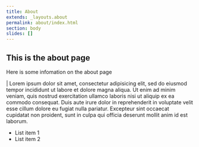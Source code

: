 ```yaml
---
title: About
extends: _layouts.about
permalink: about/index.html
section: body
slides: []
---
```


## This is the about page

Here is some infomation on the about page

|
  Lorem ipsum dolor sit amet, consectetur adipisicing elit, sed do eiusmod tempor incididunt ut labore et dolore magna aliqua. Ut enim ad minim veniam, quis nostrud exercitation ullamco laboris nisi ut aliquip ex ea commodo consequat. Duis aute irure dolor in reprehenderit in voluptate velit esse cillum dolore eu fugiat nulla pariatur. Excepteur sint occaecat cupidatat non proident, sunt in culpa qui officia deserunt mollit anim id est laborum.

 * List item 1
 * List item 2
